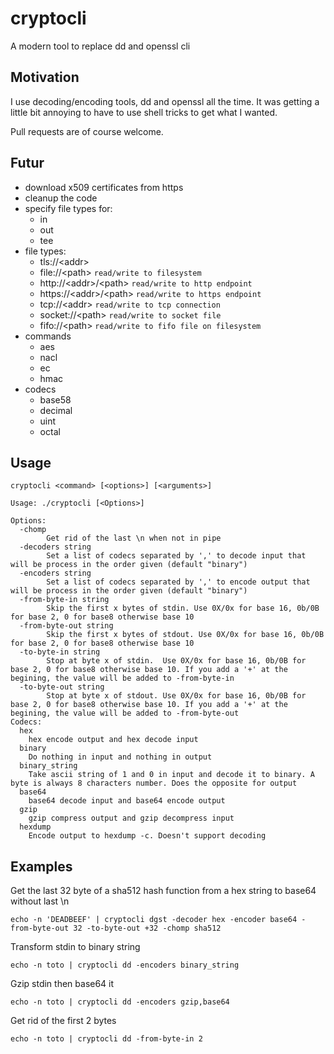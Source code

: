 # cryptocli
A modern tool to replace dd and openssl cli

## Motivation
I use decoding/encoding tools, dd and openssl all the time. It was getting a little bit annoying to have to use shell tricks to get what I wanted.

Pull requests are of course welcome.

## Futur

  - download x509 certificates from https
  - cleanup the code
  - specify file types for:
    - in
    - out
    - tee
  - file types:
    - tls://\<addr>
    - file://\<path> `read/write to filesystem`
    - http://\<addr>/\<path> `read/write to http endpoint`
    - https://\<addr>/\<path> `read/write to https endpoint`
    - tcp://\<addr> `read/write to tcp connection`
    - socket://\<path> `read/write to socket file`
    - fifo://\<path> `read/write to fifo file on filesystem`
  - commands
    - aes
    - nacl
    - ec
    - hmac
  - codecs
    - base58
    - decimal
    - uint
    - octal

## Usage

`cryptocli <command> [<options>] [<arguments>]`

```
Usage: ./cryptocli [<Options>] 

Options:
  -chomp
    	Get rid of the last \n when not in pipe
  -decoders string
    	Set a list of codecs separated by ',' to decode input that will be process in the order given (default "binary")
  -encoders string
    	Set a list of codecs separated by ',' to encode output that will be process in the order given (default "binary")
  -from-byte-in string
    	Skip the first x bytes of stdin. Use 0X/0x for base 16, 0b/0B for base 2, 0 for base8 otherwise base 10
  -from-byte-out string
    	Skip the first x bytes of stdout. Use 0X/0x for base 16, 0b/0B for base 2, 0 for base8 otherwise base 10
  -to-byte-in string
    	Stop at byte x of stdin.  Use 0X/0x for base 16, 0b/0B for base 2, 0 for base8 otherwise base 10. If you add a '+' at the begining, the value will be added to -from-byte-in
  -to-byte-out string
    	Stop at byte x of stdout. Use 0X/0x for base 16, 0b/0B for base 2, 0 for base8 otherwise base 10. If you add a '+' at the begining, the value will be added to -from-byte-out
Codecs:
  hex
	hex encode output and hex decode input
  binary
	Do nothing in input and nothing in output
  binary_string
	Take ascii string of 1 and 0 in input and decode it to binary. A byte is always 8 characters number. Does the opposite for output
  base64
	base64 decode input and base64 encode output
  gzip
	gzip compress output and gzip decompress input
  hexdump
	Encode output to hexdump -c. Doesn't support decoding
```

## Examples

Get the last 32 byte of a sha512 hash function from a hex string to base64 without last \n

`echo -n 'DEADBEEF' | cryptocli dgst -decoder hex -encoder base64 -from-byte-out 32 -to-byte-out +32 -chomp sha512`

Transform stdin to binary string

`echo -n toto | cryptocli dd -encoders binary_string`

Gzip stdin then base64 it

`echo -n toto | cryptocli dd -encoders gzip,base64`

Get rid of the first 2 bytes

`echo -n toto | cryptocli dd -from-byte-in 2`
